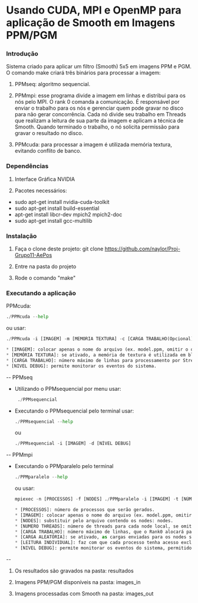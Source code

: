 ﻿Usando CUDA, MPI e OpenMP para aplicação de Smooth em Imagens PPM/PGM
===========================================================

### Introdução
Sistema criado para aplicar um filtro (Smooth) 5x5 em imagens PPM e PGM.
O comando make criará três binários para processar a imagem:

1. PPMseq: algoritmo sequencial.

2. PPMmpi: esse programa divide a imagem em linhas e distribui para os nós pelo MPI.
O rank 0 comanda a comunicação. É responsável por enviar o trabalho para os nós e gerenciar quem pode gravar no disco para não gerar concorrência. Cada nó divide seu trabalho em Threads que realizam a leitura de sua parte da imagem e aplicam a técnica de Smooth. Quando terminado o trabalho, o nó solicita permissão para gravar o resultado no disco.

3. PPMcuda: para processar a imagem é utilizada memória textura, evitando conflito de banco.

### Dependências
1. Interface Gráfica NVIDIA

2. Pacotes necessários:

* sudo apt-get install nvidia-cuda-toolkit
* sudo apt-get install build-essential
* apt-get install libcr-dev mpich2 mpich2-doc
* sudo apt-get install gcc-multilib

### Instalação

1. Faça o clone deste projeto:
	git clone https://github.com/naylor/Proj-Grupo11-AePos

2. Entre na pasta do projeto

3. Rode o comando "make"

### Executando a aplicação
PPMcuda:
   ```python
   ./PPMcuda --help
  ```
   ou usar: 
   ```python
   ./PPMcuda -i [IMAGEM] -m [MEMORIA TEXTURA] -c [CARGA TRABALHO(Opcional)] -d [NIVEL DEBUG(Opcional)]

  * [IMAGEM]: colocar apenas o nome do arquivo (ex. model.ppm, omitir o diretório).
  * [MEMÓRIA TEXTURA]: se ativado, a memória de textura é utilizada em blocos de 16x16.
  * [CARGA TRABALHO]: número máximo de linhas para processamento por Stream (Assíncrono).
  * [NIVEL DEBUG]: permite monitorar os eventos do sistema.
  ```
--
PPMseq

* Utilizando o PPMsequencial por menu
   usar: 
   ```python
	./PPMsequencial	
   ```
* Executando o PPMsequencial pelo terminal
   usar: 
   ```python
   ./PPMsequencial --help
  ```
   ou
   ```python
   ./PPMsequencial -i [IMAGEM] -d [NÍVEL DEBUG]
  ```
--
PPMmpi

* Executando o PPMparalelo pelo terminal
   ```python
   ./PPMparalelo --help
  ```
   ou usar: 
   ```python
   mpiexec -n [PROCESSOS] -f [NODES] ./PPMparalelo -i [IMAGEM] -t [NÚMERO THREADS] -c [CARGA DE TRABALHO] -a [CARGA ALEATÓRIA] -t [LEITURA INDIVIDUAL] -d [NÍVEL DEBUG]

  * [PROCESSOS]: número de processos que serão gerados.
  * [IMAGEM]: colocar apenas o nome do arquivo (ex. model.ppm, omitir o diretório).
  * [NODES]: substituir pelo arquivo contendo os nodes: nodes.
  * [NUMERO THREADS]: número de threads para cada node local, se omitido, será com base no número de núcleos.
  * [CARGA TRABALHO]: número máximo de linhas, que o Rank0 alocará para cada processo, se omitido, será uma divisão igualitária.
  * [CARGA ALEATÓRIA]: se ativado, as cargas enviadas para os nodes serão aleatórias.
  * [LEITURA INDIVIDUAL]: faz com que cada processo tenha acesso exclusivo a imagem no momento da leitura.
  * [NIVEL DEBUG]: permite monitorar os eventos do sistema, permitido 1: nível do node e 2: nível da imagem.
  ```
--
1. Os resultados são gravados na pasta: resultados

2. Imagens PPM/PGM disponíveis na pasta: images_in

3. Imagens processadas com Smooth na pasta: images_out

